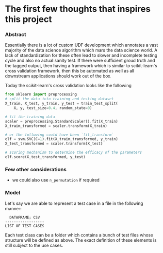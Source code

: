 # The first few thoughts that inspires this project
### Abstract
Essentially there is a lot of custom UDF development which annotates
a vast majority of the data science algorithm which mars the data science
world. A lack of standardization for these often lead to slower and 
incomplete testing cycle and also no actual sanity test. If there were
sufficient groud truth and the tagged output, then having a framework
which is similar to scikit-learn's cross validation framework, then this
be automated as well as all downstream applications should work out of
the box.

Today the scikit-learn's cross validation looks like the following
```python
from sklearn import preprocessing
# split the data into training and testing dataset
X_train, X_test, y_train, y_test = train_test_split(
    X, y, test_size=0.4, random_state=0)

# fit the training data
scaler = preprocessing.StandardScaler().fit(X_train)
X_train_transformed = scaler.transform(X_train)

# or the following could have been `fit_transform`
clf = svm.SVC(C=1).fit(X_train_transformed, y_train)
X_test_transformed = scaler.transform(X_test)

# scoring mechanism to determine the efficacy of the parameters
clf.score(X_test_transformed, y_test)
```

### Few other considerations
- we could also use `n_permutation` if required

### Model
Let's say we are able to represent a test case in a file in the
following manner:

```
  DATAFRAME; CSV
------------------
LIST OF TEST CASES
```

Each test class can be a folder which contains a bunch of test files whose structure will be defined as above. The exact definition of these elements is still subject to the use cases.
